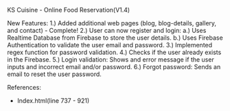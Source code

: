 KS Cuisine - Online Food Reservation(V1.4)

New Features:
1.) Added additional web pages (blog, blog-details, gallery, and contact) - Complete!
2.) User can now register and login:
	a.) Uses Realtime Database from Firebase to store the user details.
	b.) Uses Firebase Authentication to validate the user email and password.
3.) Implemented regex function for password validation.
4.) Checks if the user already exists in the Firebase.
5.) Login validation: Shows and error message if the user inputs and incorrect email and/or password.
6.) Forgot password: Sends an email to reset the user password.

References: 
- Index.html(line 737 - 921)
